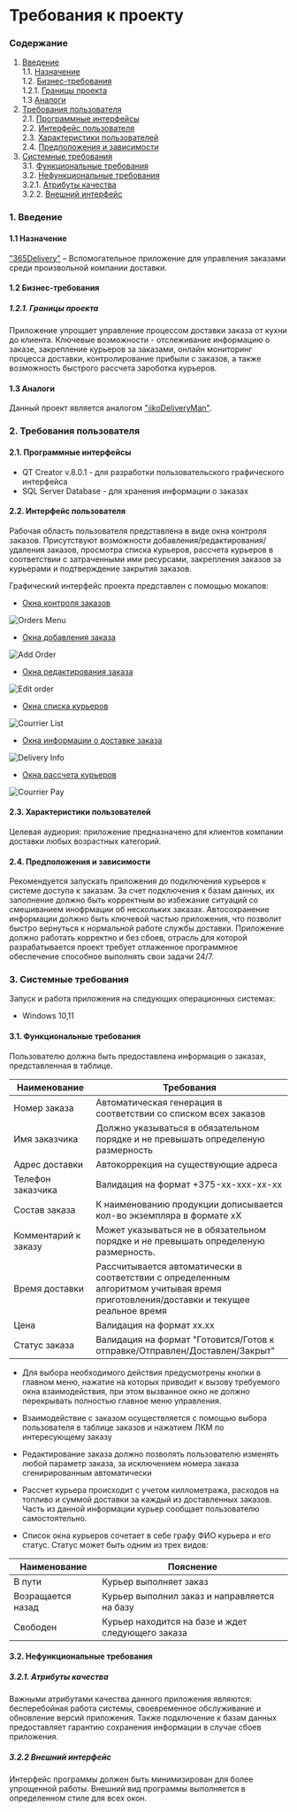 # Требования к проекту
### Содержание
1. [Введение](#1) <br>
  1.1. [Назначение](#1.1) <br>
  1.2. [Бизнес-требования](#1.2) <br>
      1.2.1. [Границы проекта](#1.2.1) <br>
  1.3 [Аналоги](#1.3) <br>
2. [Требования пользователя](#2) <br>
  2.1. [Программные интерфейсы](#2.1) <br>
  2.2. [Интерфейс пользователя](#2.2) <br>
  2.3. [Характеристики пользователей](#2.3) <br>
  2.4. [Предположения и зависимости](#2.4) <br>
3. [Системные требования](#3.) <br>
  3.1. [Функциональные требования](#3.1) <br>
  3.2. [Нефункциональные требования](#3.2) <br>
     3.2.1. [Атрибуты качества](#3.2.1) <br>
     3.2.2. [Внешний интерфейс](#3.2.2) <br>

### 1. Введение <a name="1"></a>
#### 1.1 Назначение <a name="1.1"></a>
["365Delivery"](https://github.com/mathews3s/365Delivery) – Вспомогательное приложение для управления заказами среди произвольной компании доставки.
#### 1.2 Бизнес-требования <a name="1.2"></a>
##### 1.2.1. Границы проекта <a name="1.2.1"></a>
Приложение упрощает управление процессом доставки заказа от кухни до клиента. Ключевые возможности - отслеживание информацию о заказе, закрепление курьеров за заказами, онлайн мониторинг процесса доставки, контролирование прибыли с заказов, а также возможность быстрого рассчета зароботка курьеров.
#### 1.3 Аналоги <a name="1.3"></a>
Данный проект является аналогом ["iikoDeliveryMan"](https://store.iiko.ru/iikodeliveryman).
### 2. Требования пользователя <a name="2"></a>
#### 2.1. Программные интерфейсы <a name="2.1"></a>
*	QT Creator v.8.0.1 - для разработки пользовательского графического интерфейса
*	SQL Server Database - для хранения информации о заказах

#### 2.2. Интерфейс пользователя <a name="2.2"></a>
Рабочая область пользователя представлена в виде окна контроля заказов. Присутствуют возможности добавления/редактирования/удаления заказов, просмотра списка курьеров, рассчета курьеров в соответствии с затраченными ими ресурсами, закрепления заказов за курьерами и подтверждение закрытия заказов.

Графический интерфейс проекта представлен с помощью мокапов:<a name="2.4"></a>
* [Окна контроля заказов](https://github.com/mathews3s/365Delivery/blob/main/Documentation/Project%20mockups/OrdersMenu.jpg)  

![Orders Menu](https://github.com/mathews3s/365Delivery/blob/main/Documentation/Project%20mockups/OrdersMenu.jpg)
* [Окна добавления заказа](https://github.com/mathews3s/365Delivery/blob/main/Documentation/Project%20mockups/AddOrder.jpg)

![Add Order](https://github.com/mathews3s/365Delivery/blob/main/Documentation/Project%20mockups/AddOrder.jpg)
* [Окна редактирования заказа](https://github.com/mathews3s/365Delivery/blob/main/Documentation/Project%20mockups/EditOrder.jpg)

![Edit order](https://github.com/mathews3s/365Delivery/blob/main/Documentation/Project%20mockups/EditOrder.jpg)
* [Окна списка курьеров]()

![Courrier List]()

* [Окна информации о доставке заказа](https://github.com/mathews3s/365Delivery/blob/main/Documentation/Project%20mockups/OrderInfo.jpg)

![Delivery Info](https://github.com/mathews3s/365Delivery/blob/main/Documentation/Project%20mockups/OrderInfo.jpg)

* [Окна рассчета курьеров](https://github.com/mathews3s/365Delivery/blob/main/Documentation/Project%20mockups/CourierPay.jpg)

![Courrier Pay](https://github.com/mathews3s/365Delivery/blob/main/Documentation/Project%20mockups/CourierPay.jpg)

#### 2.3. Характеристики пользователей <a name="2.3"></a>
Целевая аудиория:
приложение предназначено для клиентов компании доставки любых возрастных категорий.
#### 2.4. Предположения и зависимости <a name="2.4"></a>
Рекомендуется запускать приложения до подключения курьеров к системе доступа к заказам.
За счет подключения к базам данных, их заполнение должно быть корректным во избежание ситуаций со смешиванием инофрмации об нескольких заказах.
Автосохранение информации должно быть ключевой частью приложения, что позволит быстро вернуться к нормальной работе службы доставки.
Приложение должно работать корректно и без сбоев, отрасль для которой разрабатывается проект требует отлаженное программное обеспечение способное выполнять свои задачи 24/7.
### 3. Системные требования <a name="3"></a>
Запуск и работа приложения на следующих операционных системах:
* Windows 10,11
#### 3.1. Функциональные требования <a name="3.1"></a>
Пользователю должна быть предоставлена информация о заказах, представленная в таблице.

Наименование | Требования
--- | ---
Номер заказа | Автоматическая генерация в соответствии со списком всех заказов
Имя заказчика | Должно указываться в обязательном порядке и не превышать определеную размерность
Адрес доставки | Автокоррекция на существующие адреса
Телефон заказчика | Валидация на формат +375-xx-xxx-xx-xx
Состав заказа| К наименованию продукции дописывается кол-во экземпляра в формате xX
Комментарий к заказу | Может указываться не в обязательном порядке и не превышать определеную размерность.
Время доставки | Рассчитывается автоматически в соответствии с определенным алгоритмом учитывая время приготовления/доставки и текущее реальное время
Цена | Валидация на формат xx.xx
Статус заказа | Валидация на формат "Готовится/Готов к отправке/Отправлен/Доставлен/Закрыт"

* Для выбора необходимого действия предусмотрены кнопки в главном меню, нажатие на которых приводит к вызову требуемого окна взаимодействия, при этом вызванное окно не должно перекрывать полностью главное меню управления.

* Взаимодействие с заказом осуществляется с помощью выбора пользователя в таблице заказов и нажатием ЛКМ по интересующему заказу

* Редактирование заказа должно позволять пользователю изменять любой параметр заказа, за исключением номера заказа сгенирированным автоматически

* Рассчет курьера происходит с учетом киллометража, расходов на топливо и суммой доставки за каждый из доставленных заказов. Часть из данной информации курьер сообщает пользователю самостоятельно.

* Список окна курьеров сочетает в себе графу ФИО курьера и его статус. Статус может быть одним из трех видов:

Наименование | Пояснение
--- | ---
В пути | Курьер выполняет заказ
Возращается назад | Курьер выполнил заказ и направляется на базу
Свободен | Курьер находится на базе и ждет следующего заказа

#### 3.2. Нефункциональные требования <a name="3.2"></a>
##### 3.2.1. Атрибуты качества <a name="3.2.1"></a>
Важными атрибутами качества данного приложения являются: бесперебойная работа системы, своевременное обслуживание и обновление версий приложения. Также подключение к базам данных предоставляет гарантию сохранения информации в случае сбоев приложения. <br/>
##### 3.2.2 Внешний интерфейс <a name="3.2.2"></a>
Интерфейс программы должен быть минимизирован для более упрощенной работы. Внешний вид программы выполняется в определенном стиле для всех окон.
